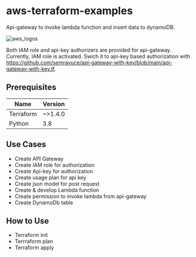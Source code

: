 # aws-terraform-examples
Api-gateway to invoke lambda function and insert data to dynamoDB.

![aws_logos](https://user-images.githubusercontent.com/6909124/228962653-7e80c637-0645-4932-8cac-599f51a5b1af.png)

Both IAM role and api-key authorizers are provided for api-gateway. Currently, IAM role is activated. Swich it to api-key based authorization with https://github.com/semrayuce/api-gateway-with-key/blob/main/api-gateway-with-key.tf.


## Prerequisites
| Name       | Version  |
| ---------- |----------|
| Terraform  |  ~>1.4.0 |
| Python     |  3.8     |


## Use Cases
- Create API Gateway
- Create IAM role for authorization
- Create Api-key for authorization
- Create usage plan for api key
- Create json model for post request
- Create & develop Lambda function
- Create permission to invoke lambda from api-gateway
- Create DynamoDb table

## How to Use
- Terraform init
- Terrraform plan
- Terraform apply

